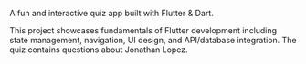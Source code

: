 A fun and interactive quiz app built with Flutter & Dart.

This project showcases fundamentals of Flutter development including state management, navigation, UI design, and API/database integration. The quiz contains questions about Jonathan Lopez.

